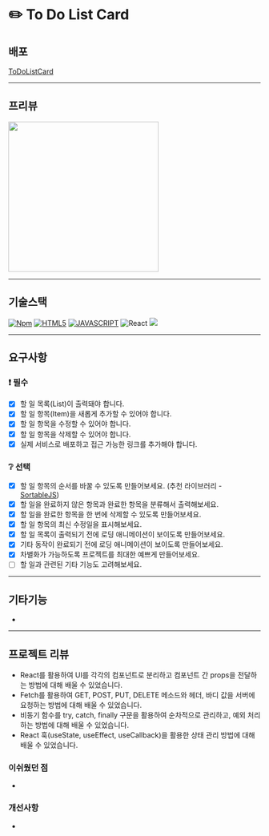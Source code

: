 # ✏️ To Do List Card

## 배포

 [ToDoListCard](https://todolistcard.netlify.app/)

----------

## 프리뷰

<img width="300px" src="https://github.com/THEEASTSEA/ToDoListCard_React/assets/125542536/c7d40182-dea4-4c39-9734-3446e1753f82" alt="">


----------

## 기술스택



[![Npm](https://camo.githubusercontent.com/afd3a4b22ff275fad5bfb52a091d5933fe213425e4bff924e88ae45f11f794b1/68747470733a2f2f696d672e736869656c64732e696f2f62616467652f4e504d2d4342333833373f7374796c653d666c61742d737175617265266c6f676f3d6e706d266c6f676f436f6c6f723d7768697465)](https://camo.githubusercontent.com/afd3a4b22ff275fad5bfb52a091d5933fe213425e4bff924e88ae45f11f794b1/68747470733a2f2f696d672e736869656c64732e696f2f62616467652f4e504d2d4342333833373f7374796c653d666c61742d737175617265266c6f676f3d6e706d266c6f676f436f6c6f723d7768697465) [![HTML5](https://camo.githubusercontent.com/78dc5835c254ff7423aabdd3a0fb6592c334072417a09e6556f446029395bae8/68747470733a2f2f696d672e736869656c64732e696f2f62616467652f48544d4c352d4533344632363f7374796c653d666c61742d737175617265266c6f676f3d68746d6c35266c6f676f436f6c6f723d7768697465)](https://camo.githubusercontent.com/78dc5835c254ff7423aabdd3a0fb6592c334072417a09e6556f446029395bae8/68747470733a2f2f696d672e736869656c64732e696f2f62616467652f48544d4c352d4533344632363f7374796c653d666c61742d737175617265266c6f676f3d68746d6c35266c6f676f436f6c6f723d7768697465)  [![JAVASCRIPT](https://camo.githubusercontent.com/400bc66d72448f5f1fa3ab036333af9578794af175639242723d7f5eac25c1f9/68747470733a2f2f696d672e736869656c64732e696f2f62616467652f4a4156415343524950542d4637444631453f7374796c653d666c61742d737175617265266c6f676f3d6a617661736372697074266c6f676f436f6c6f723d7768697465)](https://camo.githubusercontent.com/400bc66d72448f5f1fa3ab036333af9578794af175639242723d7f5eac25c1f9/68747470733a2f2f696d672e736869656c64732e696f2f62616467652f4a4156415343524950542d4637444631453f7374796c653d666c61742d737175617265266c6f676f3d6a617661736372697074266c6f676f436f6c6f723d7768697465) ![React](https://img.shields.io/badge/REACT-61DAFB?style=flat-square&logo=react&logoColor=white) [![](https://camo.githubusercontent.com/69139a1fb652b0445950106929ffd6322b3299b73b82d629e720babb9cef1988/68747470733a2f2f696d672e736869656c64732e696f2f62616467652f4e45544c4946592d3030433742373f7374796c653d666c61742d737175617265266c6f676f3d6e65746c696679266c6f676f436f6c6f723d7768697465)](https://camo.githubusercontent.com/69139a1fb652b0445950106929ffd6322b3299b73b82d629e720babb9cef1988/68747470733a2f2f696d672e736869656c64732e696f2f62616467652f4e45544c4946592d3030433742373f7374796c653d666c61742d737175617265266c6f676f3d6e65746c696679266c6f676f436f6c6f723d7768697465)

----------

## 요구사항

### ❗ 필수

- [x] 할 일 목록(List)이 출력돼야 합니다.
- [x] 할 일 항목(Item)을 새롭게 추가할 수 있어야 합니다.
- [x] 할 일 항목을 수정할 수 있어야 합니다.
- [x] 할 일 항목을 삭제할 수 있어야 합니다.
- [x] 실제 서비스로 배포하고 접근 가능한 링크를 추가해야 합니다.

### ❔ 선택

- [x] 할 일 항목의 순서를 바꿀 수 있도록 만들어보세요. (추천 라이브러리 - [SortableJS](http://sortablejs.github.io/Sortable/))
- [x] 할 일을 완료하지 않은 항목과 완료한 항목을 분류해서 출력해보세요.
- [x] 할 일을 완료한 항목을 한 번에 삭제할 수 있도록 만들어보세요.
- [x] 할 일 항목의 최신 수정일을 표시해보세요.
- [x] 할 일 목록이 출력되기 전에 로딩 애니메이션이 보이도록 만들어보세요.
- [x] 기타 동작이 완료되기 전에 로딩 애니메이션이 보이도록 만들어보세요.
- [x] 차별화가 가능하도록 프로젝트를 최대한 예쁘게 만들어보세요.
- [ ] 할 일과 관련된 기타 기능도 고려해보세요.

----------

## 기타기능

-

----------

## 프로젝트 리뷰
- React를 활용하여 UI를 각각의 컴포넌트로 분리하고 컴포넌트 간 props을 전달하는 방법에 대해 배울 수 있었습니다. 
- Fetch를 활용하여 GET, POST, PUT, DELETE 메소드와 헤더, 바디 값을 서버에 요청하는 방법에 대해 배울 수 있었습니다. 
- 비동기 함수를 try, catch, finally 구문을 활용하여 순차적으로 관리하고, 예외 처리 하는 방법에 대해 배울 수 있었습니다.
- React 훅(useState, useEffect, useCallback)을 활용한 상태 관리 방법에 대해 배울 수 있었습니다. 

### 이쉬웠던 점
- 
    

### 개선사항

- 
 
